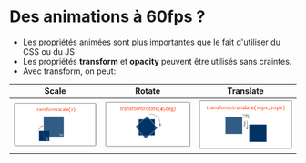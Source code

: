 Des animations à 60fps ?
========================

+ Les propriétés animées sont plus importantes que le fait d'utiliser du CSS ou du JS
+ Les propriétés **transform** et **opacity** peuvent être utilisés sans craintes.
+ Avec transform, on peut:

| **Scale** | **Rotate** | **Translate** |
| --------- | ---------- | ------------- |
| ![transform scale](../assets/transform-scale.png) | ![transform rotate](../assets/transform-rotate.png) | ![transform translate](../assets/transform-translate.png) |
